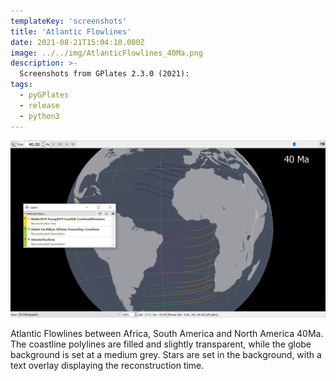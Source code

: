 ```yaml
---
templateKey: 'screenshots'
title: 'Atlantic Flowlines'
date: 2021-08-21T15:04:10.000Z
image: ../../img/AtlanticFlowlines_40Ma.png
description: >-
  Screenshots from GPlates 2.3.0 (2021):
tags:
  - pyGPlates
  - release
  - python3
---
```

![Atlantic Flowlines](../../img/AtlanticFlowlines_40Ma.png)

Atlantic Flowlines between Africa, South America and North America 40Ma. The coastline polylines are filled and slightly transparent, while the globe background is set at a medium grey. Stars are set in the background, with a text overlay displaying the reconstruction time.
